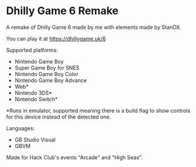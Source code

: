 # Dhilly Game 6 Remake
A remake of Dhilly Game 6 made by me with elements made by StanDX.

You can play it at https://dhillygame.uk/6

Supported platforms:
* Nintendo Game Boy
* Super Game Boy for SNES
* Nintendo Game Boy Color
* Nintendo Game Boy Advance
* Web*
* Nintendo 3DS*
* Nintendo Switch*

*Runs in emulator, supported meaning there is a build flag to show controls for this device instead of the detected one.

Languages:
* GB Studio Visual
* GBVM

Made for Hack Club's events "Arcade" and "High Seas".
